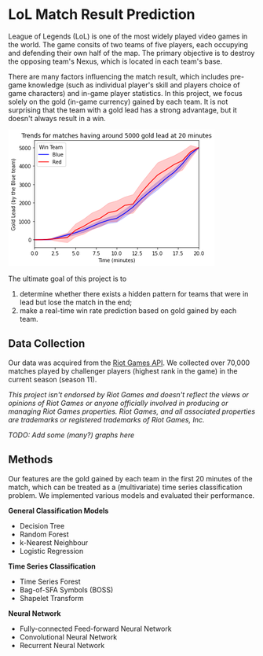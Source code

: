 # LoL Match Result Prediction

League of Legends (LoL) is one of the most widely played video games in the world. The game consits of two teams of five players, each occupying and defending their own half of the map. The primary objective is to destroy the opposing team's Nexus, which is located in each team's base.

There are many factors influencing the match result, which includes pre-game knowledge (such as individual player's skill and players choice of game characters) and in-game player statistics. In this project, we focus solely on the gold (in-game currency) gained by each team. It is not surprising that the team with a gold lead has a strong advantage, but it doesn't always result in a win.

![alt text](plot/trend_5000at20.png)

The ultimate goal of this project is to
1. determine whether there exists a hidden pattern for teams that were in lead but lose the match in the end;
2. make a real-time win rate prediction based on gold gained by each team.

## Data Collection

Our data was acquired from the [Riot Games API](https://developer.riotgames.com/). We collected over 70,000 matches played by challenger players (highest rank in the game) in the current season (season 11).

*This project isn't endorsed by Riot Games and doesn't reflect the views or opinions of Riot Games or anyone officially involved in producing or managing Riot Games properties. Riot Games, and all associated properties are trademarks or registered trademarks of Riot Games, Inc.*

*TODO: Add some (many?) graphs here*

## Methods

Our features are the gold gained by each team in the first 20 minutes of the match, which can be treated as a (multivariate) time series classification problem. We implemented various models and evaluated their performance.

**General Classification Models**
* Decision Tree
* Random Forest
* k-Nearest Neighbour
* Logistic Regression

**Time Series Classification**
* Time Series Forest
* Bag-of-SFA Symbols (BOSS)
* Shapelet Transform

**Neural Network**
* Fully-connected Feed-forward Neural Network
* Convolutional Neural Network
* Recurrent Neural Network
